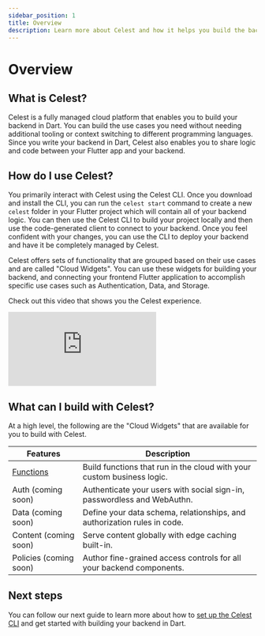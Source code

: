 ```yaml
---
sidebar_position: 1
title: Overview
description: Learn more about Celest and how it helps you build the backend for your Flutter app.
---
```


# Overview

## What is Celest?
Celest is a fully managed cloud platform that enables you to build your backend in Dart. You can build the use cases you need without needing additional tooling or context switching to different programming languages. Since you write your backend in Dart, Celest also enables you to share logic and code between your Flutter app and your backend.

## How do I use Celest?
You primarily interact with Celest using the Celest CLI. Once you download and install the CLI, you can run the `celest start` command to create a new `celest` folder in your Flutter project which will contain all of your backend logic. You can then use the Celest CLI to build your project locally and then use the code-generated client to connect to your backend. Once you feel confident with your changes, you can use the CLI to deploy your backend and have it be completely managed by Celest.

Celest offers sets of functionality that are grouped based on their use cases and are called "Cloud Widgets". You can use these widgets for building your backend, and connecting your frontend Flutter application to accomplish specific use cases such as Authentication, Data, and Storage.

Check out this video that shows you the Celest experience.

<div id="docs-videos">
   <iframe src="https://www.youtube.com/embed/Br9aStq5u2Y?si=gAJfTve_vH8hO8lC" title="Celest | Local CLI Experience" frameborder="0" allow="accelerometer; autoplay; clipboard-write; encrypted-media; gyroscope; picture-in-picture; web-share" allowfullscreen></iframe>
</div>

## What can I build with Celest?
At a high level, the following are the "Cloud Widgets" that are available for you to build with Celest.

| Features  | Description                                                   |
| --------- | ------------------------------------------------------------- |
| [Functions](functions/introduction.md) | Build functions that run in the cloud with your custom business logic. |
| Auth (coming soon) | Authenticate your users with social sign-in, passwordless and WebAuthn. |
| Data (coming soon) | Define your data schema, relationships, and authorization rules in code. |
| Content (coming soon) | Serve content globally with edge caching built-in. |
| Policies (coming soon) | Author fine-grained access controls for all your backend components. |

## Next steps

You can follow our next guide to learn more about how to [set up the Celest CLI](/docs/get-started.md) and get started with building your backend in Dart.
